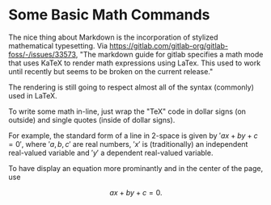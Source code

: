 # Some Basic Math Commands

The nice thing about Markdown is the incorporation of stylized mathematical typesetting. Via https://gitlab.com/gitlab-org/gitlab-foss/-/issues/33573, "The markdown guide for gitlab specifies a math mode that uses KaTeX to render math expressions using LaTex.
This used to work until recently but seems to be broken on the current release."

The rendering is still going to respect almost all of the syntax (commonly) used in LaTeX.

To write some math in-line, just wrap the "TeX" code in dollar signs (on outside) and single quotes (inside of dollar signs). 

For example, the standard form of a line in 2-space is given by $'ax + by + c = 0'$, where $'a,b,c'$ are real numbers, $'x'$ is (traditionally) an independent real-valued variable and $'y'$ a dependent real-valued variable.

To have display an equation more prominantly and in the center of the page, use

```math
ax + by + c = 0.
```

